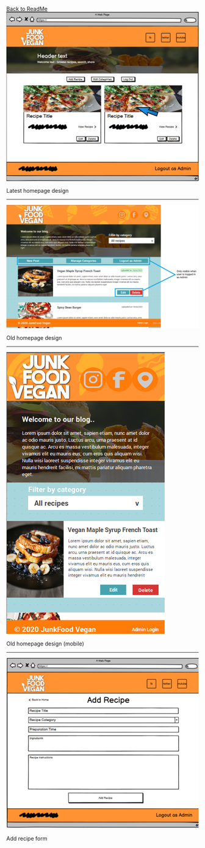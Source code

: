 <a href="https://github.com/RoryBr1/Milestone-3#design">Back to ReadMe</a>
<img src="new-homepage.png" width=fit>
<p>Latest homepage design</p>
<hr>
<img src="homepage.png" width=fit>
<p>Old homepage design</p>
<hr>
<img src="homepage-mobile.png" width=fit>
<p>Old homepage design (mobile)</p>
<hr>
<img src="add-recipe.png" width=fit>
<p>Add recipe form</p>